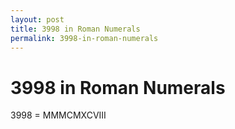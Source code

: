 ```yaml
---
layout: post
title: 3998 in Roman Numerals
permalink: 3998-in-roman-numerals
---
```


# 3998 in Roman Numerals

3998 = MMMCMXCVIII
